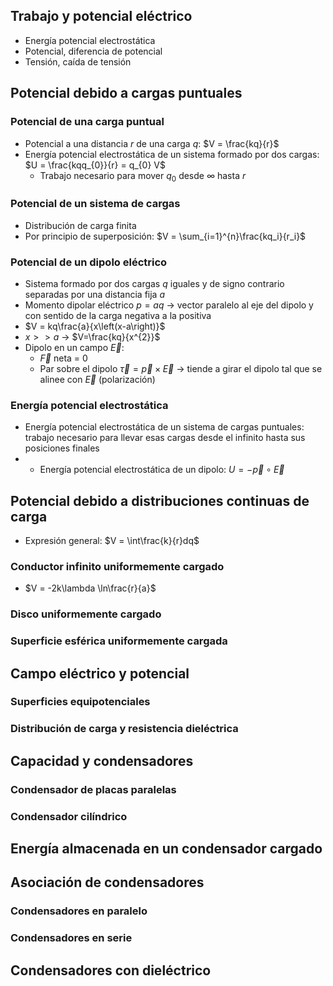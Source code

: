 ## Trabajo y potencial eléctrico
- Energía potencial electrostática
- Potencial, diferencia de potencial
- Tensión, caída de tensión

## Potencial debido a cargas puntuales
### Potencial de una carga puntual
- Potencial a una distancia $r$ de una carga $q$: $V = \frac{kq}{r}$ 
- Energía potencial electrostática de un sistema formado por dos cargas: $U = \frac{kqq_{0}}{r} = q_{0} V$ 
	- Trabajo necesario para mover $q_0$ desde $\infty$ hasta  $r$ 

### Potencial de un sistema de cargas
- Distribución de carga finita
- Por principio de superposición: $V = \sum_{i=1}^{n}\frac{kq_i}{r_i}$ 

### Potencial de un dipolo eléctrico
- Sistema formado por dos cargas $q$ iguales y de signo contrario separadas por una distancia fija $a$ 
- Momento dipolar eléctrico $p = aq$ -> vector paralelo al eje del dipolo y con sentido de la carga negativa a la positiva
- $V = kq\frac{a}{x\left(x-a\right)}$ 
- $x>>a$ -> $V=\frac{kq}{x^{2}}$ 
- Dipolo en un campo $\vec{E}$:
	- $\vec{F}$ neta = 0
	- Par sobre el dipolo $\vec{\tau} = \vec{p} \times \vec{E}$ -> tiende a girar el dipolo tal que se alinee con $\vec{E}$ (polarización)

### Energía potencial electrostática
- Energía potencial electrostática de un sistema de cargas puntuales: trabajo necesario para llevar esas cargas desde el infinito hasta sus posiciones finales
- - Energía potencial electrostática de un dipolo: $U = -\vec{p} \circ \vec{E}$

## Potencial debido a distribuciones continuas de carga
- Expresión general: $V = \int\frac{k}{r}dq$ 

### Conductor infinito uniformemente cargado
- $V = -2k\lambda \ln\frac{r}{a}$ 
### Disco uniformemente cargado
### Superficie esférica uniformemente cargada
## Campo eléctrico y potencial
### Superficies equipotenciales
### Distribución de carga y resistencia dieléctrica
## Capacidad y condensadores
### Condensador de placas paralelas
### Condensador cilíndrico
## Energía almacenada en un condensador cargado
## Asociación de condensadores
### Condensadores en paralelo
### Condensadores en serie
## Condensadores con dieléctrico
